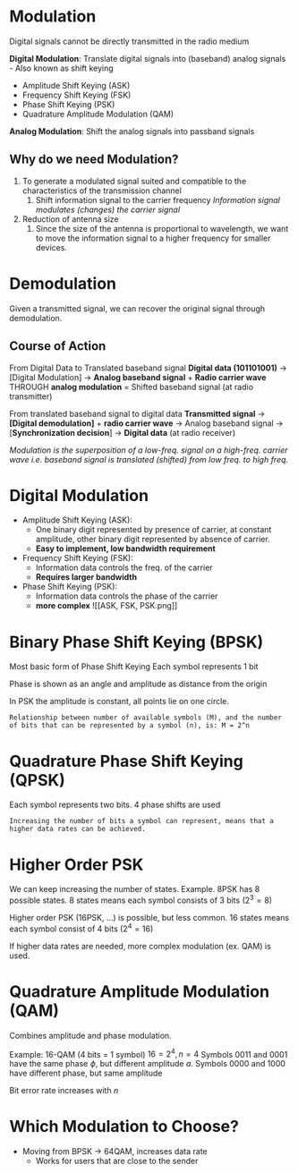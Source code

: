 # Modulation

Digital signals cannot be directly transmitted in the radio medium

**Digital Modulation**: Translate digital signals into (baseband) analog signals - Also known as shift keying
* Amplitude Shift Keying (ASK)
* Frequency Shift Keying (FSK)
* Phase Shift Keying (PSK)
* Quadrature Amplitude Modulation (QAM)

**Analog Modulation**: Shift the analog signals into passband signals

## Why do we need Modulation?

1. To generate a modulated signal suited and compatible to the characteristics of the transmission channel
	1. Shift information signal to the carrier frequency
	*Information signal modulates (changes) the carrier signal*
2. Reduction of antenna size
	1. Since the size of the antenna is proportional to wavelength, we want to move the information signal to a higher frequency for smaller devices.

# Demodulation

Given a transmitted signal, we can recover the original signal through demodulation.

## Course of Action

From Digital Data to Translated baseband signal
**Digital data (101101001)** -> [Digital Modulation] -> **Analog baseband signal** + **Radio carrier wave** THROUGH **analog modulation** = Shifted baseband signal (at radio transmitter)

From translated baseband signal to digital data
**Transmitted signal** -> **[Digital demodulation]** + **radio carrier wave** -> Analog baseband signal -> [**Synchronization decision**] -> **Digital data** (at radio receiver)

*Modulation is the superposition of a low-freq. signal on a high-freq. carrier wave i.e. baseband signal is translated (shifted) from low freq. to high freq.*

# Digital Modulation

* Amplitude Shift Keying (ASK):
	* One binary digit represented by presence of carrier, at constant amplitude, other binary digit represented by absence of carrier.
	* **Easy to implement, low bandwidth requirement**
* Frequency Shift Keying (FSK):
	* Information data controls the freq. of the carrier
	* **Requires larger bandwidth**
* Phase Shift Keying (PSK):
	* Information data controls the phase of the carrier 
	* **more complex**
![[ASK, FSK, PSK.png]]

# Binary Phase Shift Keying (BPSK)

Most basic form of Phase Shift Keying 
Each symbol represents 1 bit

Phase is shown as an angle and amplitude as distance from the origin

In PSK the amplitude is constant, all points lie on one circle.

```
Relationship between number of available symbols (M), and the number of bits that can be represented by a symbol (n), is: M = 2^n
```

# Quadrature Phase Shift Keying (QPSK)

Each symbol represents two bits.
4 phase shifts are used

```
Increasing the number of bits a symbol can represent, means that a higher data rates can be achieved.
```

# Higher Order PSK

We can keep increasing the number of states.
Example. 8PSK has 8 possible states.
	8 states means each symbol consists of 3 bits ($2^3=8$)

Higher order PSK (16PSK, ...) is possible, but less common.
	16 states means each symbol consist of 4 bits ($2^4=16$)

If higher data rates are needed, more complex modulation (ex. QAM) is used.

# Quadrature Amplitude Modulation (QAM)

Combines amplitude and phase modulation.

Example: 16-QAM (4 bits = 1 symbol)
	$16 = 2^4, n=4$
	Symbols 0011 and 0001 have the same phase $\phi$, but different amplitude $a$.
	Symbols 0000 and 1000 have different phase, but same amplitude

Bit error rate increases with $n$


# Which Modulation to Choose?

* Moving from BPSK -> 64QAM, increases data rate
	* Works for users that are close to the sender

